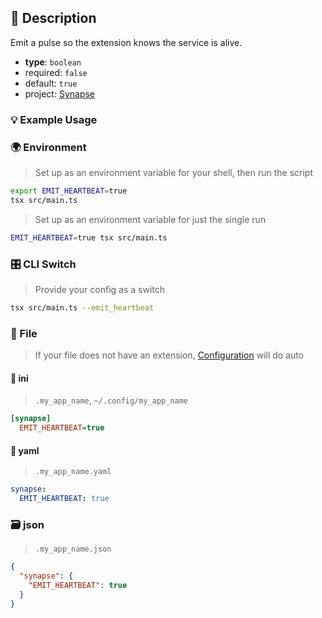## 📜 Description

Emit a pulse so the extension knows the service is alive.

- **type**: `boolean`
- required: `false`
- default: `true`
- project: [Synapse](/synapse)

### 💡 Example Usage

### 🌍 Environment

> Set up as an environment variable for your shell, then run the script
```bash
export EMIT_HEARTBEAT=true
tsx src/main.ts
```
> Set up as an environment variable for just the single run

```bash
EMIT_HEARTBEAT=true tsx src/main.ts
```
### 🎛️ CLI Switch

> Provide your config as a switch
```bash
tsx src/main.ts --emit_heartbeat
```
### 📁 File
>  If your file does not have an extension, [Configuration](/core/configuration) will do auto
#### 📘 ini

> `.my_app_name`, `~/.config/my_app_name`

```ini
[synapse]
  EMIT_HEARTBEAT=true
```
#### 📄 yaml

> `.my_app_name.yaml`

```yaml
synapse:
  EMIT_HEARTBEAT: true
```
### 🗃️ json

> `.my_app_name.json`

```json
{
  "synapse": {
    "EMIT_HEARTBEAT": true
  }
}
```
